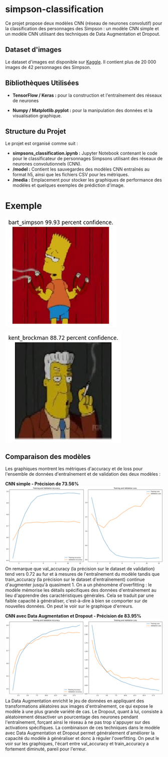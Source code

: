 # simpson-classification

Ce projet propose deux modèles CNN (réseau de neurones convolutif) pour la classification des personnages des Simpson : un modèle CNN simple et un modèle CNN utilisant des techniques de Data Augmentation et Dropout.

## Dataset d'images 

Le dataset d'images est disponible sur [Kaggle](https://www.kaggle.com/datasets/alexattia/the-simpsons-characters-dataset). Il contient plus de 20 000 images de 42 personnages des Simpson. 

## Bibliothèques Utilisées
  
- **TensorFlow / Keras :** pour la construction et l'entraînement des réseaux de neurones

- **Numpy / Matplotlib.pyplot :** pour la manipulation des données et la visualisation graphique.

## Structure du Projet

Le projet est organisé comme suit :
- **simpsons_classification.ipynb :** Jupyter Notebook contenant le code pour le classificateur de personnages Simpsons utilisant des réseaux de neurones convolutionnels (CNN).
- **/model :** Contient les sauvegardes des modèles CNN entraînés au format h5, ainsi que les fichiers CSV pour les métriques.
- **/media :** Emplacement pour stocker les graphiques de performance des modèles et quelques exemples de prédiction d'image.

# Exemple 
![Bart](media/bart_output.png)

![Kent](media/kent_output.png)

## Comparaison des modèles 
Les graphiques montrent les métriques d'accuracy et de loss pour l'ensemble de données d'entraînement et de validation des deux modèles :

**CNN simple - Précision de 73.56%**
![Graphique](media/metrics_modele_simple.png)
On remarque que val_accuracy (la précision sur le dataset de validation) tend vers 0.72 au fur et à mesures de l'entraînement du modèle tandis que train_accuracy (la précision sur le dataset d'entraînement) continue d'augmenter jusqu'à quasiment 1. 
On a un phénomène d'overfitting : le modèle mémorise les détails spécifiques des données d'entraînement au lieu d'apprendre des caractéristiques générales. Cela se traduit par une faible capacité à généraliser, c'est-à-dire à bien se comporter sur de nouvelles données. On peut le voir sur le graphique d'erreurs.

**CNN avec Data Augmentation et Dropout - Précision de 83.95%**
![Graphique](media/metrics_modele_dataaugmentation_dropout.png)
La Data Augmentation enrichit le jeu de données en appliquant des transformations aléatoires aux images d'entraînement, ce qui expose le modèle à une plus grande variété de cas. 
Le Dropout, quant à lui, consiste à aléatoirement désactiver un pourcentage des neurones pendant l'entraînement, forçant ainsi le réseau à ne pas trop s'appuyer sur des activations spécifiques.
La combinaison de ces techniques dans le modèle avec Data Augmentation et Dropout permet généralement d'améliorer la capacité du modèle à généraliser et donc à réguler l'overfitting. On peut le voir sur les graphiques, l'écart entre val_accuracy et train_accuracy a fortement diminuté, pareil pour l'erreur.
